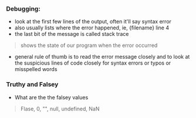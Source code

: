 ### Debugging:
- look at the first few lines of the output, often it'll say syntax error
- also usually lists where the error happened, ie, {filename} line 4
- the last bit of the message is called stack trace
> shows the state of our program when the error occurred
- general rule of thumb is to read the error message closely and to look at the suspicious lines of code closely for syntax errors or typos or misspelled words

### Truthy and Falsey
- What are the the falsey values
> Flase, 0, "", null, undefined, NaN